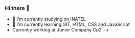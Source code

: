 ### Hi there 👋

- 🔭 I’m currently studying on INATEL
- 🌱 I’m currently learning GIT, HTML, CSS and JavaScript
- Currently working at Junior Company Cp2
-->
